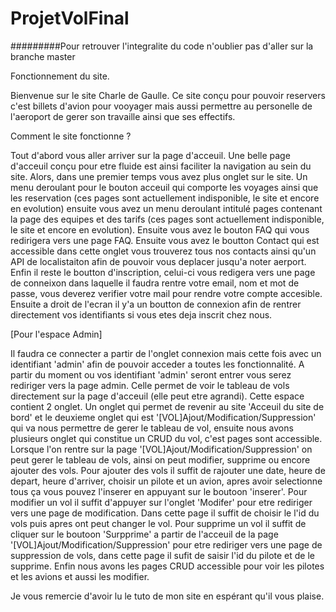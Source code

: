 # ProjetVolFinal

#########Pour retrouver l'integralite du code n'oublier pas d'aller sur la branche master

Fonctionnement du site. 

Bienvenue sur le site Charle de Gaulle. Ce site conçu pour pouvoir reservers c'est billets d'avion pour vooyager mais aussi permettre au personelle de l'aeroport de gerer son travaille ainsi que ses effectifs. 

Comment le site fonctionne ?

Tout d'abord vous aller arriver sur la page d'acceuil. Une belle page d'acceuil conçu pour etre fluide est ainsi faciliter la navigation au sein du site. Alors, dans une premier temps vous avez plus onglet sur le site. Un menu deroulant pour le bouton acceuil qui comporte les voyages ainsi que les reservation (ces pages sont actuellement indisponible, le site et encore en evolution) ensuite vous avez un menu deroulant intitulé pages contenant la page des equipes et des tarifs (ces pages sont actuellement indisponible, le site et encore en evolution). Ensuite vous avez le bouton FAQ qui vous redirigera vers une page FAQ. Ensuite vous avez le boutton Contact qui est accessible dans cette onglet vous trouverez tous nos contacts ainsi qu'un API de localistaiton afin de pouvoir vous deplacer jusqu'a noter aerport. Enfin il reste le boutton d'inscription, celui-ci vous redigera vers une page de conneixon dans laquelle il faudra rentre votre email, nom et mot de passe, vous deverez verifier votre mail pour rendre votre compte accesible. Ensuite a droit de l'ecran il y'a un boutton de connexion afin de rentrer directement vos identifiants si vous etes deja inscrit chez nous.


[Pour l'espace Admin]

Il faudra ce connecter a partir de l'onglet connexion mais cette fois avec un identifiant 'admin' afin de pouvoir acceder a toutes les fonctionnalité. A partir du moment ou vos identifiant 'admin' seront entrer vous serez rediriger vers la page admin. Celle permet de voir le tableau de vols directement sur la page d'acceuil (elle peut etre agrandi). Cette espace contient 2 onglet. Un onglet qui permet de revenir au site 'Acceuil du site de bord' et le deuxieme onglet qui est '[VOL]Ajout/Modification/Suppression' qui va nous permettre de gerer le tableau de vol, ensuite nous avons plusieurs onglet qui constitue un CRUD du vol, c'est pages sont accessible. Lorsque l'on rentre sur la page '[VOL]Ajout/Modification/Suppression' on peut gerer le tableau de vols, ainsi on peut modifier, supprime ou encore ajouter des vols. Pour ajouter des vols il suffit de rajouter une date, heure de depart, heure d'arriver, choisir un pilote et un avion, apres avoir selectionne tous ça vous pouvez l'inserer en appuyant sur le boutoon 'inserer'. Pour modifier un vol il suffit d'appuyer sur l'onglet 'Modifer' pour etre rediriger vers une page de modification. Dans cette page il suffit de choisir le l'id du vols puis apres ont peut changer le vol. Pour supprime un vol il suffit de cliquer sur le boutoon 'Surpprime' a partir de l'acceuil de la page '[VOL]Ajout/Modification/Suppression' pour etre rediriger vers une page de suppression de vols, dans cette page il sufit de saisir l'id du pilote et de le supprime. Enfin nous avons les pages CRUD accessible pour voir les pilotes et les avions et aussi les modifier.



Je vous remercie d'avoir lu le tuto de mon site en espérant qu'il vous plaise.
